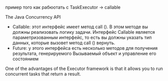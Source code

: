 

пример того как рабюотать с TaskExecutor  -> callable 

The Java Concurrency API 
* Callable: этот интерфейс имеет метод call (). В этом методе вы должны
реализовать логику задачи. Интерфейс Callable является параметризованным
интерфейс, то есть вы должны указать тип данных, которые вызовет метод call ()
вернуть.
 * Future: у этого интерфейса есть несколько методов для получения результата, генерируемого
Вызываемый объект и управление его состоянием

One of the advantages of the Executor framework is that it allows you to run concurrent
tasks that return a result.
